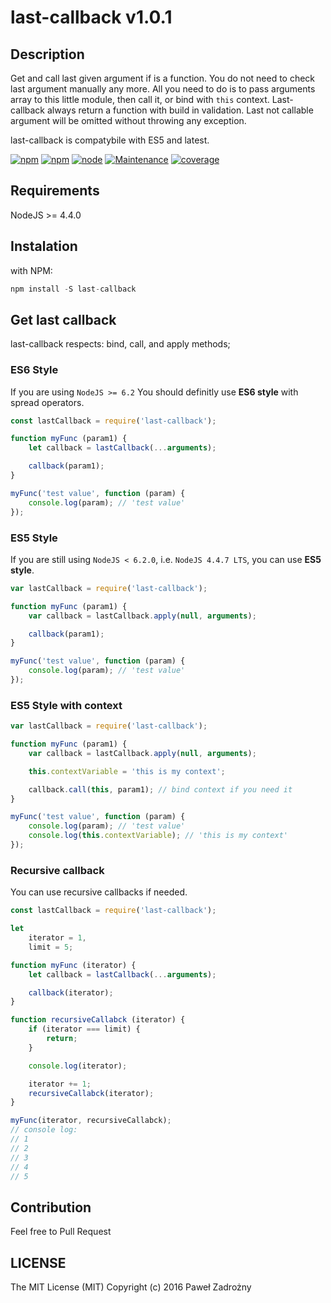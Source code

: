 # last-callback v1.0.1

## Description

Get and call last given argument if is a function. You do not need to check last argument manually any more.
All you need to do is to pass arguments array to this little module, then call it, or bind with `this` context.
Last-callback always return a function with build in validation. Last not callable argument will be omitted without throwing any exception.

last-callback is compatybile with ES5 and latest.

[![npm](https://img.shields.io/npm/l/last-callback.svg?maxAge=2592000)]()
[![npm](https://img.shields.io/npm/dt/last-callback.svg?maxAge=2592000)]()
[![node](https://img.shields.io/node/v/last-callback.svg?maxAge=2592000)]()
[![Maintenance](https://img.shields.io/maintenance/yes/2016.svg?maxAge=2592000)]()
[![coverage](https://img.shields.io/badge/coverage-100%25-brightgreen.svg)]()

## Requirements

NodeJS >= 4.4.0

## Instalation

with NPM:

```javascript
npm install -S last-callback
```

## Get last callback

last-callback respects: bind, call, and apply methods;

### ES6 Style

If you are using `NodeJS >= 6.2` You should definitly use __ES6 style__ with spread operators.

```javascript
const lastCallback = require('last-callback');

function myFunc (param1) {
    let callback = lastCallback(...arguments);

    callback(param1);
}

myFunc('test value', function (param) {
    console.log(param); // 'test value'
});
```

### ES5 Style

If you are still using `NodeJS < 6.2.0`, i.e. `NodeJS 4.4.7 LTS`, you can use __ES5 style__.


```javascript
var lastCallback = require('last-callback');

function myFunc (param1) {
    var callback = lastCallback.apply(null, arguments);

    callback(param1);
}

myFunc('test value', function (param) {
    console.log(param); // 'test value'
});
```

### ES5 Style with context

```javascript
var lastCallback = require('last-callback');

function myFunc (param1) {
    var callback = lastCallback.apply(null, arguments);

    this.contextVariable = 'this is my context';

    callback.call(this, param1); // bind context if you need it
}

myFunc('test value', function (param) {
    console.log(param); // 'test value'
    console.log(this.contextVariable); // 'this is my context'
});
```

### Recursive callback

You can use recursive callbacks if needed.

```javascript
const lastCallback = require('last-callback');

let
    iterator = 1,
    limit = 5;

function myFunc (iterator) {
    let callback = lastCallback(...arguments);

    callback(iterator);
}

function recursiveCallabck (iterator) {
    if (iterator === limit) {
        return;
    }

    console.log(iterator);

    iterator += 1;
    recursiveCallabck(iterator);
}

myFunc(iterator, recursiveCallabck);
// console log:
// 1
// 2
// 3
// 4
// 5
```

## Contribution

Feel free to Pull Request

## LICENSE
The MIT License (MIT)
Copyright (c) 2016 Paweł Zadrożny
